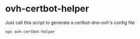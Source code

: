# ovh-certbot-helper

Just call this script to generate a certbot-dns-ovh's config file

```bash
npx ovh-certbot-helper
```
